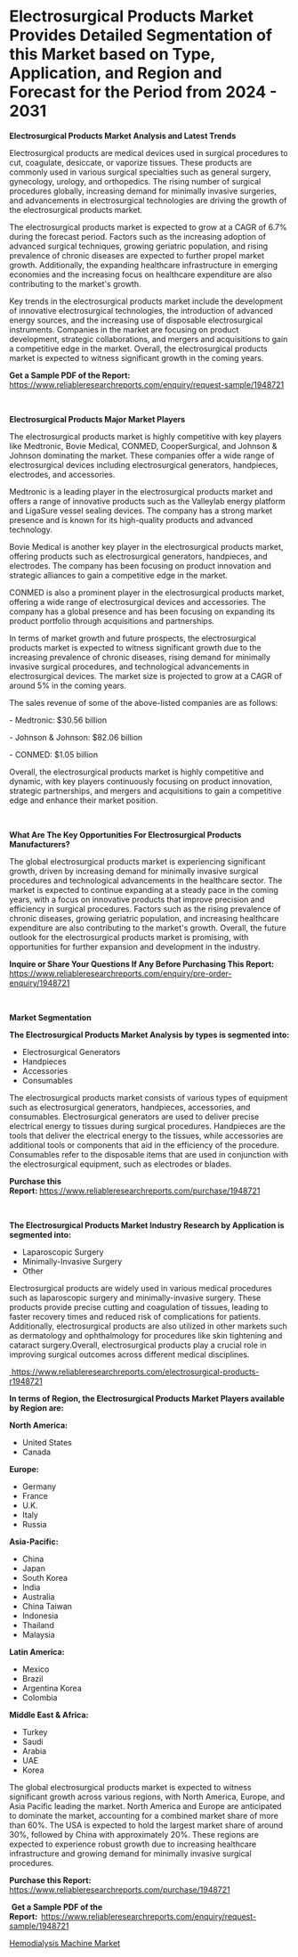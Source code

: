 <p><h1>Electrosurgical Products Market Provides Detailed Segmentation of this Market based on Type, Application, and Region and Forecast for the Period from 2024 - 2031</h1></p><p><strong>Electrosurgical Products Market Analysis and Latest Trends</strong></p>
<p><p>Electrosurgical products are medical devices used in surgical procedures to cut, coagulate, desiccate, or vaporize tissues. These products are commonly used in various surgical specialties such as general surgery, gynecology, urology, and orthopedics. The rising number of surgical procedures globally, increasing demand for minimally invasive surgeries, and advancements in electrosurgical technologies are driving the growth of the electrosurgical products market.</p><p>The electrosurgical products market is expected to grow at a CAGR of 6.7% during the forecast period. Factors such as the increasing adoption of advanced surgical techniques, growing geriatric population, and rising prevalence of chronic diseases are expected to further propel market growth. Additionally, the expanding healthcare infrastructure in emerging economies and the increasing focus on healthcare expenditure are also contributing to the market's growth.</p><p>Key trends in the electrosurgical products market include the development of innovative electrosurgical technologies, the introduction of advanced energy sources, and the increasing use of disposable electrosurgical instruments. Companies in the market are focusing on product development, strategic collaborations, and mergers and acquisitions to gain a competitive edge in the market. Overall, the electrosurgical products market is expected to witness significant growth in the coming years.</p></p>
<p><strong>Get a Sample PDF of the Report:&nbsp;</strong> <a href="https://www.reliableresearchreports.com/enquiry/request-sample/1948721">https://www.reliableresearchreports.com/enquiry/request-sample/1948721</a></p>
<p>&nbsp;</p>
<p><strong>Electrosurgical Products Major Market Players</strong></p>
<p><p>The electrosurgical products market is highly competitive with key players like Medtronic, Bovie Medical, CONMED, CooperSurgical, and Johnson & Johnson dominating the market. These companies offer a wide range of electrosurgical devices including electrosurgical generators, handpieces, electrodes, and accessories.</p><p>Medtronic is a leading player in the electrosurgical products market and offers a range of innovative products such as the Valleylab energy platform and LigaSure vessel sealing devices. The company has a strong market presence and is known for its high-quality products and advanced technology.</p><p>Bovie Medical is another key player in the electrosurgical products market, offering products such as electrosurgical generators, handpieces, and electrodes. The company has been focusing on product innovation and strategic alliances to gain a competitive edge in the market.</p><p>CONMED is also a prominent player in the electrosurgical products market, offering a wide range of electrosurgical devices and accessories. The company has a global presence and has been focusing on expanding its product portfolio through acquisitions and partnerships.</p><p>In terms of market growth and future prospects, the electrosurgical products market is expected to witness significant growth due to the increasing prevalence of chronic diseases, rising demand for minimally invasive surgical procedures, and technological advancements in electrosurgical devices. The market size is projected to grow at a CAGR of around 5% in the coming years.</p><p>The sales revenue of some of the above-listed companies are as follows:</p><p>- Medtronic: $30.56 billion</p><p>- Johnson & Johnson: $82.06 billion</p><p>- CONMED: $1.05 billion</p><p>Overall, the electrosurgical products market is highly competitive and dynamic, with key players continuously focusing on product innovation, strategic partnerships, and mergers and acquisitions to gain a competitive edge and enhance their market position.</p></p>
<p>&nbsp;</p>
<p><strong>What Are The Key Opportunities For Electrosurgical Products Manufacturers?</strong></p>
<p><p>The global electrosurgical products market is experiencing significant growth, driven by increasing demand for minimally invasive surgical procedures and technological advancements in the healthcare sector. The market is expected to continue expanding at a steady pace in the coming years, with a focus on innovative products that improve precision and efficiency in surgical procedures. Factors such as the rising prevalence of chronic diseases, growing geriatric population, and increasing healthcare expenditure are also contributing to the market's growth. Overall, the future outlook for the electrosurgical products market is promising, with opportunities for further expansion and development in the industry.</p></p>
<p><strong>Inquire or Share Your Questions If Any Before Purchasing This Report:</strong> <a href="https://www.reliableresearchreports.com/enquiry/pre-order-enquiry/1948721">https://www.reliableresearchreports.com/enquiry/pre-order-enquiry/1948721</a></p>
<p>&nbsp;</p>
<p><strong>Market Segmentation</strong></p>
<p><strong>The Electrosurgical Products Market Analysis by types is segmented into:</strong></p>
<p><ul><li>Electrosurgical Generators</li><li>Handpieces</li><li>Accessories</li><li>Consumables</li></ul></p>
<p><p>The electrosurgical products market consists of various types of equipment such as electrosurgical generators, handpieces, accessories, and consumables. Electrosurgical generators are used to deliver precise electrical energy to tissues during surgical procedures. Handpieces are the tools that deliver the electrical energy to the tissues, while accessories are additional tools or components that aid in the efficiency of the procedure. Consumables refer to the disposable items that are used in conjunction with the electrosurgical equipment, such as electrodes or blades.</p></p>
<p><strong>Purchase this Report:&nbsp;</strong><a href="https://www.reliableresearchreports.com/purchase/1948721">https://www.reliableresearchreports.com/purchase/1948721</a></p>
<p>&nbsp;</p>
<p><strong>The Electrosurgical Products Market Industry Research by Application is segmented into:</strong></p>
<p><ul><li>Laparoscopic Surgery</li><li>Minimally-Invasive Surgery</li><li>Other</li></ul></p>
<p><p>Electrosurgical products are widely used in various medical procedures such as laparoscopic surgery and minimally-invasive surgery. These products provide precise cutting and coagulation of tissues, leading to faster recovery times and reduced risk of complications for patients. Additionally, electrosurgical products are also utilized in other markets such as dermatology and ophthalmology for procedures like skin tightening and cataract surgery.Overall, electrosurgical products play a crucial role in improving surgical outcomes across different medical disciplines.</p></p>
<p><a href="https://www.reliableresearchreports.com/electrosurgical-products-r1948721">&nbsp;https://www.reliableresearchreports.com/electrosurgical-products-r1948721</a></p>
<p><strong>In terms of Region, the Electrosurgical Products Market Players available by Region are:</strong></p>
<p>
    <p> <strong> North America: </strong>
        <ul>
            <li>United States</li>
            <li>Canada</li>
        </ul>
        </p> 
    <p> <strong> Europe: </strong>
        <ul>
            <li>Germany</li>
            <li>France</li>
            <li>U.K.</li>
            <li>Italy</li>
            <li>Russia</li>
        </ul>
        </p> 
    <p> <strong> Asia-Pacific: </strong>
        <ul>
            <li>China</li>
            <li>Japan</li>
            <li>South Korea</li>
            <li>India</li>
            <li>Australia</li>
            <li>China Taiwan</li>
            <li>Indonesia</li>
            <li>Thailand</li>
            <li>Malaysia</li>
        </ul>
        </p> 
    <p> <strong> Latin America: </strong>
        <ul>
            <li>Mexico</li>
            <li>Brazil</li>
            <li>Argentina Korea</li>
            <li>Colombia</li>
        </ul>
        </p> 
    <p> <strong> Middle East & Africa: </strong>
        <ul>
            <li>Turkey</li>
            <li>Saudi</li>
            <li>Arabia</li>
            <li>UAE</li>
            <li>Korea</li>
        </ul>
    </p>
    </p>
<p><p>The global electrosurgical products market is expected to witness significant growth across various regions, with North America, Europe, and Asia Pacific leading the market. North America and Europe are anticipated to dominate the market, accounting for a combined market share of more than 60%. The USA is expected to hold the largest market share of around 30%, followed by China with approximately 20%. These regions are expected to experience robust growth due to increasing healthcare infrastructure and growing demand for minimally invasive surgical procedures.</p></p>
<p><strong>Purchase this Report: </strong><a href="https://www.reliableresearchreports.com/purchase/1948721">https://www.reliableresearchreports.com/purchase/1948721</a></p>
<p>&nbsp;<strong>Get a Sample PDF of the Report:&nbsp;&nbsp;</strong><a href="https://www.reliableresearchreports.com/enquiry/request-sample/1948721">https://www.reliableresearchreports.com/enquiry/request-sample/1948721</a></p>
<p><strong></strong></p>
<p><p><a href="https://github.com/vimar16th/Market-Research-Report-List-4/blob/main/hemodialysis-machine-market.md">Hemodialysis Machine Market</a></p></p>